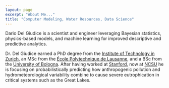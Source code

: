 ```yaml
---
layout: page
excerpt: "About Me..."
title: "Computer Modeling, Water Resources, Data Science"
---
```


Dario Del Giudice <a href="#/" onclick="document.getElementById('player').play()"> <i class="fa fa-volume-up" aria-hidden="true"></i></a> is a scientist and engineer leveraging Bayesian statistics, physics-based models, and machine learning for improved descriptive and predictive analytics.

<audio id="player" src="/images/DG_surname.mp3"></audio>

Dr. Del Giudice earned a PhD degree from the [Institute of Technology in Zurich](https://www.ethz.ch/en.html), an MSc from the [École Polytechnique de Lausanne](https://www.epfl.ch/index.en.html), and a BSc from the [University of Bologna](https://www.unibo.it/en/homepage). After having worked at [Stanford](https://dge.carnegiescience.edu/), now at [NCSU](https://www.ccee.ncsu.edu/research/ewc/) he is focusing on probabilistically predicting how anthropogenic pollution and hydrometeorological variability combine to cause severe eutrophication in critical systems such as the Great Lakes.  
